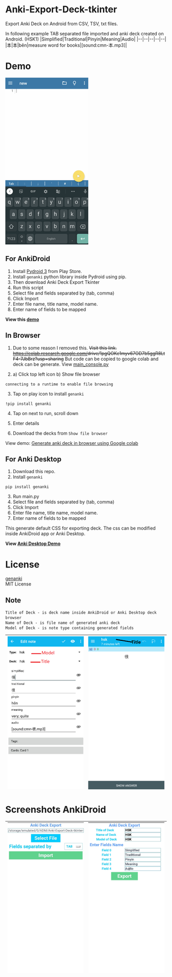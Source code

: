 # Anki-Export-Deck-tkinter
Export Anki Deck on Android from CSV, TSV, txt files.

In following example TAB separated file imported and anki deck created on Android. (HSK1)
|Simplified|Traditional|Pinyin|Meaning|Audio|
|--|--|--|--|--|
|本|本|běn|measure word for books|[sound:cmn-本.mp3]|

# Demo
<img src="Images/demo_export_AnkiDroid.gif" height="520"></img>

## For AnkiDroid
1. Install [Pydroid 3](https://play.google.com/store/apps/details?id=ru.iiec.pydroid3) from Play Store. 
2. Install ```genanki``` python library inside Pydroid using pip.
3. Then download Anki Deck Export Tkinter 
4. Run this script 
5. Select file and fields separated by (tab, comma)
6. Click Import
7. Enter file name, title name, model name.
8. Enter name of fields to be mapped

**View this [demo](https://github.com/infinyte7/Anki-Export-Deck-tkinter/blob/master/export_deck_demo.gif)**

## In Browser
1. Due to some reason I removed this. <s>Visit this link.
   https://colab.research.google.com/<span></span>drive/1pgQOKe1myv67OD7b5ggR8LtF4-7JbBrz?usp=sharing</s>
But code can be copied to google colab and deck can be generate. View [main_console.py](https://github.com/infinyte7/Anki-Export-Deck-tkinter/blob/master/main_console.py)

2. a) Click top left icon
   b) Show file browser  

```
connecting to a runtime to enable file browsing
```

3. Tap on play icon to install ```genanki```
```
!pip install genanki
```
4. Tap on next to run, scroll down

5. Enter details 

6. Download the decks from ```Show file browser```

View demo: [Generate anki deck in browser using Google colab](Images/export_from_browser.gif)

## For Anki Desktop
1. Download this repo.
2. Install ```genanki```
```
pip install genanki
```
3. Run main.py
5. Select file and fields separated by (tab, comma)
6. Click Import
7. Enter file name, title name, model name.
8. Enter name of fields to be mapped

This generate default CSS for exporting deck. The css can be modified inside AnkiDroid app or Anki Desktop. 

**View [Anki Desktop Demo](Images/demo_export_AnkiDesktop.gif)**

# License
[genanki](https://github.com/kerrickstaley/genanki)
<br>MIT License

## Note

```
Title of Deck - is deck name inside AnkiDroid or Anki Desktop deck browser 
Name of Deck - is file name of generated anki deck 
Model of Deck - is note type containing generated fields
```
|<img src="Images/Screenshot_3.png"></img>|<img src="Images/Screenshot_4.png"></img>|
|--|--|

# Screenshots AnkiDroid
|<img src="Images/Screenshot_1.jpg"></img>|<img src="Images/Screenshot_2.jpg"></img>|
|--|--|
